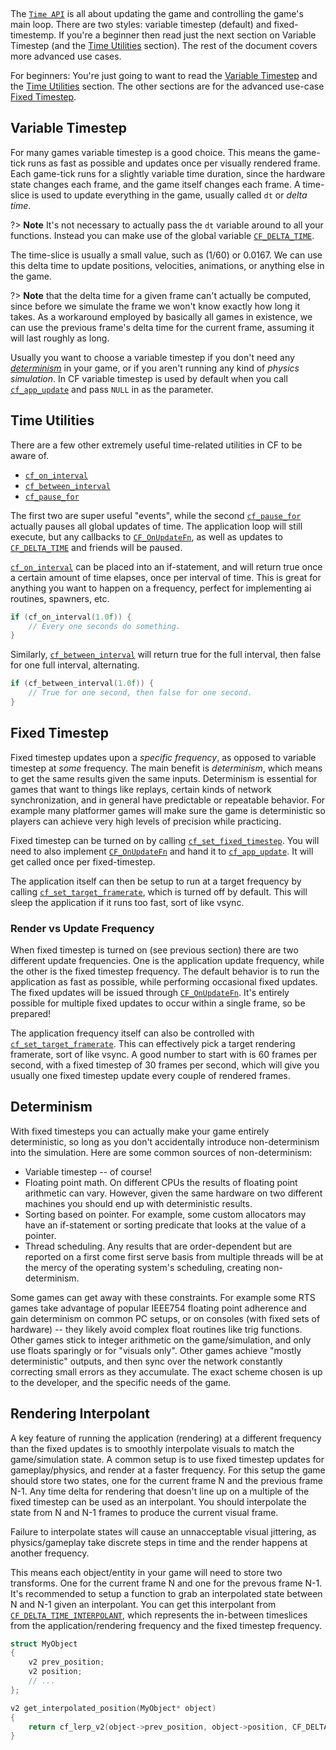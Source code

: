 [](../header.md ':include')

<br>

The [`Time API`](https://randygaul.github.io/cute_framework/#/api_reference?id=time) is all about updating the game and controlling the game's main loop. There are two styles: variable timestep (default) and fixed-timestemp. If you're a beginner then read just the next section on Variable Timestep (and the [Time Utilities](https://randygaul.github.io/cute_framework/#/topics/game_loop_and_time?id=time-utilities) section). The rest of the document covers more advanced use cases.

For beginners: You're just going to want to read the [Variable Timestep](https://randygaul.github.io/cute_framework/#/topics/game_loop_and_time?id=variable-timestep) and the [Time Utilities](https://randygaul.github.io/cute_framework/#/topics/game_loop_and_time?id=time-utilities) section. The other sections are for the advanced use-case [Fixed Timestep](https://randygaul.github.io/cute_framework/#/topics/game_loop_and_time?id=fixed-timestep).

## Variable Timestep

For many games variable timestep is a good choice. This means the game-tick runs as fast as possible and updates once per visually rendered frame. Each game-tick runs for a slightly variable time duration, since the hardware state changes each frame, and the game itself changes each frame. A time-slice is used to update everything in the game, usually called `dt` or  _delta time_.

?> **Note** It's not necessary to actually pass the `dt` variable around to all your functions. Instead you can make use of the global variable [`CF_DELTA_TIME`](https://randygaul.github.io/cute_framework/#/time/cf_delta_time).

The time-slice is usually a small value, such as (1/60) or 0.0167. We can use this delta time to update positions, velocities, animations, or anything else in the game.

?> **Note**  that the delta time for a given frame can't actually be computed, since before we simulate the frame we won't know exactly how long it takes. As a workaround employed by basically all games in existence, we can use the previous frame's delta time for the current frame, assuming it will last roughly as long.

Usually you want to choose a variable timestep if you don't need any [_determinism_](https://randygaul.github.io/cute_framework/#/topics/game_loop_and_time?id=determinism) in your game, or if you aren't running any kind of _physics simulation_. In CF variable timestep is used by default when you call [`cf_app_update`](https://randygaul.github.io/cute_framework/#/app/cf_app_update) and pass `NULL` in as the parameter.


## Time Utilities

There are a few other extremely useful time-related utilities in CF to be aware of.

- [`cf_on_interval`](https://randygaul.github.io/cute_framework/#/time/cf_on_interval)
- [`cf_between_interval`](https://randygaul.github.io/cute_framework/#/time/cf_between_interval)
- [`cf_pause_for`](https://randygaul.github.io/cute_framework/#/time/cf_pause_for)

The first two are super useful "events", while the second [`cf_pause_for`](https://randygaul.github.io/cute_framework/#/time/cf_pause_for) actually pauses all global updates of time. The application loop will still execute, but any callbacks to [`CF_OnUpdateFn`](https://randygaul.github.io/cute_framework/#/time/CF_OnUpdateFn), as well as updates to [`CF_DELTA_TIME`](https://randygaul.github.io/cute_framework/#/time/cf_delta_time) and friends will be paused.

[`cf_on_interval`](https://randygaul.github.io/cute_framework/#/time/cf_on_interval) can be placed into an if-statement, and will return true once a certain amount of time elapses, once per interval of time. This is great for anything you want to happen on a frequency, perfect for implementing ai routines, spawners, etc.

```cpp
if (cf_on_interval(1.0f)) {
	// Every one seconds do something.
}
```

Similarly, [`cf_between_interval`](https://randygaul.github.io/cute_framework/#/time/cf_between_interval) will return true for the full interval, then false for one full interval, alternating.

```cpp
if (cf_between_interval(1.0f)) {
	// True for one second, then false for one second.
}
```

## Fixed Timestep

Fixed timestep updates upon a _specific frequency_, as opposed to variable timestep at _some_ frequency. The main benefit is _determinism_, which means to get the same results given the same inputs. Determinism is essential for games that want to things like replays, certain kinds of network synchronization, and in general have predictable or repeatable behavior. For example many platformer games will make sure the game is deterministic so players can achieve very high levels of precision while practicing.

Fixed timestep can be turned on by calling [`cf_set_fixed_timestep`](https://randygaul.github.io/cute_framework/#/time/cf_set_fixed_timestep). You will need to also implement [`CF_OnUpdateFn`](https://randygaul.github.io/cute_framework/#/time/CF_OnUpdateFn) and hand it to [`cf_app_update`](https://randygaul.github.io/cute_framework/#/app/cf_app_update). It will get called once per fixed-timestep.

The application itself can then be setup to run at a target frequency by calling [`cf_set_target_framerate`](https://randygaul.github.io/cute_framework/#/time/cf_set_target_framerate), which is turned off by default. This will sleep the application if it runs too fast, sort of like vsync.

### Render vs Update Frequency

When fixed timestep is turned on (see previous section) there are two different update frequencies. One is the application update frequency, while the other is the fixed timestep frequency. The default behavior is to run the application as fast as possible, while performing occasional fixed updates. The fixed updates will be issued through [`CF_OnUpdateFn`](https://randygaul.github.io/cute_framework/#/time/CF_OnUpdateFn). It's entirely possible for multiple fixed updates to occur within a single frame, so be prepared!

The application frequency itself can also be controlled with [`cf_set_target_framerate`](https://randygaul.github.io/cute_framework/#/time/cf_set_target_framerate). This can effectively pick a target rendering framerate, sort of like vsync. A good number to start with is 60 frames per second, with a fixed timestep of 30 frames per second, which will give you usually one fixed timestep update every couple of rendered frames.

## Determinism

With fixed timesteps you can actually make your game entirely deterministic, so long as you don't accidentally introduce non-determinism into the simulation. Here are some common sources of non-determinism:

- Variable timestep -- of course!
- Floating point math. On different CPUs the results of floating point arithmetic can vary. However, given the same hardware on two different machines you should end up with deterministic results.
- Sorting based on pointer. For example, some custom allocators may have an if-statement or sorting predicate that looks at the value of a pointer.
- Thread scheduling. Any results that are order-dependent but are reported on a first come first serve basis from multiple threads will be at the mercy of the operating system's scheduling, creating non-determinism.

Some games can get away with these constraints. For example some RTS games take advantage of popular IEEE754 floating point adherence and gain determinism on common PC setups, or on consoles (with fixed sets of hardware) -- they likely avoid complex float routines like trig functions. Other games stick to integer arithmetic on the game/simulation, and only use floats sparingly or for "visuals only". Other games achieve "mostly deterministic" outputs, and then sync over the network constantly correcting small errors as they accumulate. The exact scheme chosen is up to the developer, and the specific needs of the game.

## Rendering Interpolant

A key feature of running the application (rendering) at a different frequency than the fixed updates is to smoothly interpolate visuals to match the game/simulation state. A common setup is to use fixed timestep updates for gameplay/physics, and render at a faster frequency. For this setup the game should store two states, one for the current frame N and the previous frame N-1. Any time delta for rendering that doesn't line up on a multiple of the fixed timestep can be used as an interpolant. You should interpolate the state from N and N-1 frames to produce the current visual frame.

Failure to interpolate states will cause an unnacceptable visual jittering, as physics/gameplay take discrete steps in time and the render happens at another frequency.

This means each object/entity in your game will need to store two transforms. One for the current frame N and one for the prevous frame N-1. It's recommended to setup a function to grab an interpolated state between N and N-1 given an interpolant. You can get this interpolant from [`CF_DELTA_TIME_INTERPOLANT`](https://randygaul.github.io/cute_framework/#/time/cf_delta_time_interpolant), which represents the in-between timeslices from the application/rendering frequency and the fixed timestep frequency.

```cpp
struct MyObject
{
	v2 prev_position;
	v2 position;
	// ...
};

v2 get_interpolated_position(MyObject* object)
{
	return cf_lerp_v2(object->prev_position, object->position, CF_DELTA_TIME_INTERPOLANT);
}
```
